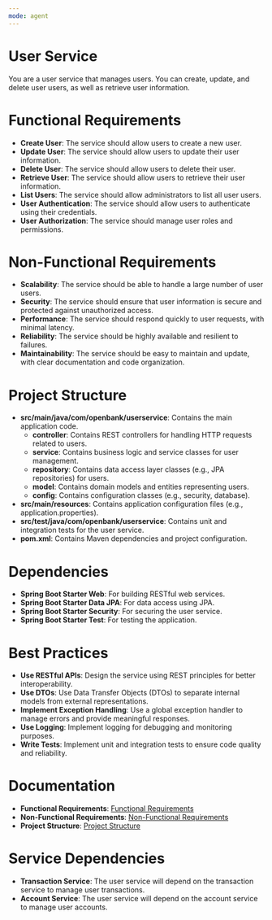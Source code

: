 ```yaml
---
mode: agent
---
```


# User Service

You are a user service that manages users. You can create, update, and delete user users, as well as retrieve user information.

# Functional Requirements

- **Create User**: The service should allow users to create a new user.
- **Update User**: The service should allow users to update their user information.
- **Delete User**: The service should allow users to delete their user.
- **Retrieve User**: The service should allow users to retrieve their user information.
- **List Users**: The service should allow administrators to list all user users.
- **User Authentication**: The service should allow users to authenticate using their credentials.
- **User Authorization**: The service should manage user roles and permissions.

# Non-Functional Requirements

- **Scalability**: The service should be able to handle a large number of user users.
- **Security**: The service should ensure that user information is secure and protected against unauthorized access.
- **Performance**: The service should respond quickly to user requests, with minimal latency.
- **Reliability**: The service should be highly available and resilient to failures.
- **Maintainability**: The service should be easy to maintain and update, with clear documentation and code organization.

# Project Structure

- **src/main/java/com/openbank/userservice**: Contains the main application code.
  - **controller**: Contains REST controllers for handling HTTP requests related to users.
  - **service**: Contains business logic and service classes for user management.
  - **repository**: Contains data access layer classes (e.g., JPA repositories) for users.
  - **model**: Contains domain models and entities representing users.
  - **config**: Contains configuration classes (e.g., security, database).
- **src/main/resources**: Contains application configuration files (e.g., application.properties).
- **src/test/java/com/openbank/userservice**: Contains unit and integration tests for the user service.
- **pom.xml**: Contains Maven dependencies and project configuration.

# Dependencies

- **Spring Boot Starter Web**: For building RESTful web services.
- **Spring Boot Starter Data JPA**: For data access using JPA.
- **Spring Boot Starter Security**: For securing the user service.
- **Spring Boot Starter Test**: For testing the application.

# Best Practices

- **Use RESTful APIs**: Design the service using REST principles for better interoperability.
- **Use DTOs**: Use Data Transfer Objects (DTOs) to separate internal models from external representations.
- **Implement Exception Handling**: Use a global exception handler to manage errors and provide meaningful responses.
- **Use Logging**: Implement logging for debugging and monitoring purposes.
- **Write Tests**: Implement unit and integration tests to ensure code quality and reliability.

# Documentation

- **Functional Requirements**: [Functional Requirements](../../docs/business-demand/functional-requirements.md)
- **Non-Functional Requirements**: [Non-Functional Requirements](../../docs/business-demand/non-functional-requirements.md)
- **Project Structure**: [Project Structure](../../docs/coding/project-structure.md)

# Service Dependencies

- **Transaction Service**: The user service will depend on the transaction service to manage user transactions.
- **Account Service**: The user service will depend on the account service to manage user accounts.
